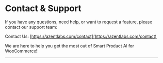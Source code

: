 # Contact & Support

If you have any questions, need help, or want to request a feature, please contact our support team:

Contact Us: [https://azentlabs.com/contact](https://azentlabs.com/contact)

We are here to help you get the most out of Smart Product AI for WooCommerce!

---
